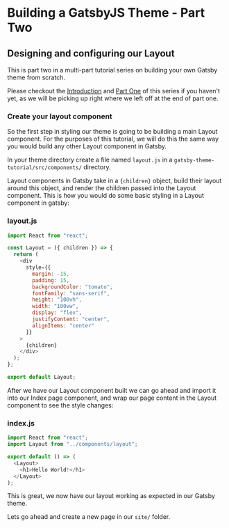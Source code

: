 # Building a GatsbyJS Theme - Part Two

## Designing and configuring our Layout

This is part two in a multi-part tutorial series on building your own Gatsby theme from scratch.

Please checkout the [Introduction]() and [Part One]() of this series if you haven't yet, as we will be picking up right where we left off at the end of part one.

### Create your layout component

So the first step in styling our theme is going to be building a main Layout component. For the purposes of this tutorial, we will do this the same way you would build any other Layout component in Gatsby.

In your theme directory create a file named `layout.js` in a `gatsby-theme-tutorial/src/components/` directory.

Layout components in Gatsby take in a `{children}` object, build their layout around this object, and render the children passed into the Layout component. This is how you would do some basic styling in a Layout component in gatsby:

### layout.js

```JAVASCRIPT
import React from "react";

const Layout = ({ children }) => {
  return (
    <div
      style={{
        margin: -15,
        padding: 15,
        backgroundColor: "tomato",
        fontFamily: "sans-serif",
        height: "100vh",
        width: "100vw",
        display: "flex",
        justifyContent: "center",
        alignItems: "center"
      }}
    >
      {children}
    </div>
  );
};

export default Layout;

```

After we have our Layout component built we can go ahead and import it into our Index page component, and wrap our page content in the Layout component to see the style changes:

### index.js

```JAVASCRIPT
import React from "react";
import Layout from "../components/layout";

export default () => (
  <Layout>
    <h1>Hello World!</h1>
  </Layout>
);

```

This is great, we now have our layout working as expected in our Gatsby theme.

Lets go ahead and create a new page in our `site/` folder.

